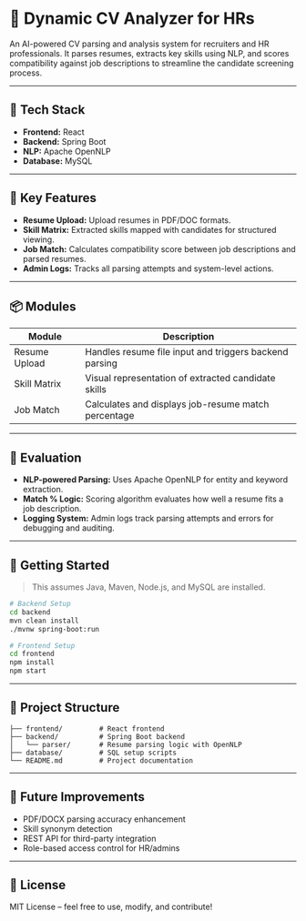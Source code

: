 # 🧠 Dynamic CV Analyzer for HRs

An AI-powered CV parsing and analysis system for recruiters and HR professionals. It parses resumes, extracts key skills using NLP, and scores compatibility against job descriptions to streamline the candidate screening process.

---

## 🔧 Tech Stack

- **Frontend:** React  
- **Backend:** Spring Boot  
- **NLP:** Apache OpenNLP  
- **Database:** MySQL  

---

## 💼 Key Features

- **Resume Upload:** Upload resumes in PDF/DOC formats.
- **Skill Matrix:** Extracted skills mapped with candidates for structured viewing.
- **Job Match:** Calculates compatibility score between job descriptions and parsed resumes.
- **Admin Logs:** Tracks all parsing attempts and system-level actions.

---

## 📦 Modules

| Module         | Description                                            |
|----------------|--------------------------------------------------------|
| Resume Upload  | Handles resume file input and triggers backend parsing |
| Skill Matrix   | Visual representation of extracted candidate skills    |
| Job Match      | Calculates and displays job-resume match percentage    |

---

## 🧪 Evaluation

- **NLP-powered Parsing:** Uses Apache OpenNLP for entity and keyword extraction.
- **Match % Logic:** Scoring algorithm evaluates how well a resume fits a job description.
- **Logging System:** Admin logs track parsing attempts and errors for debugging and auditing.

---

## 🚀 Getting Started

> This assumes Java, Maven, Node.js, and MySQL are installed.

```bash
# Backend Setup
cd backend
mvn clean install
./mvnw spring-boot:run

# Frontend Setup
cd frontend
npm install
npm start
```

---

## 📁 Project Structure

```
├── frontend/         # React frontend
├── backend/          # Spring Boot backend
│   └── parser/       # Resume parsing logic with OpenNLP
├── database/         # SQL setup scripts
└── README.md         # Project documentation
```

---

## 📌 Future Improvements

- PDF/DOCX parsing accuracy enhancement  
- Skill synonym detection  
- REST API for third-party integration  
- Role-based access control for HR/admins

---

## 📝 License

MIT License – feel free to use, modify, and contribute!
